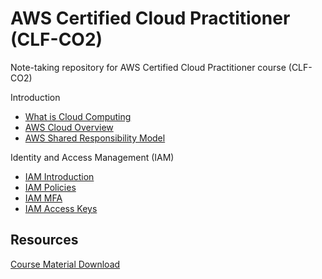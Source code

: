 # AWS Certified Cloud Practitioner (CLF-CO2)

Note-taking repository for AWS Certified Cloud Practitioner course (CLF-CO2)

Introduction

- [What is Cloud Computing](./docs/cloud_computing.md)
- [AWS Cloud Overview](./docs/aws_overview.md)
- [AWS Shared Responsibility Model](./docs/aws_shared_responsibility.md)

Identity and Access Management (IAM)

- [IAM Introduction](./docs/iam_introduction.md)
- [IAM Policies](./docs/iam_policies.md)
- [IAM MFA](./docs/iam_mfa.md)
- [IAM Access Keys](./docs/iam_access_keys.md)

## Resources

[Course Material Download](https://courses.datacumulus.com/downloads/certified-cloud-practitioner-zb2/)
